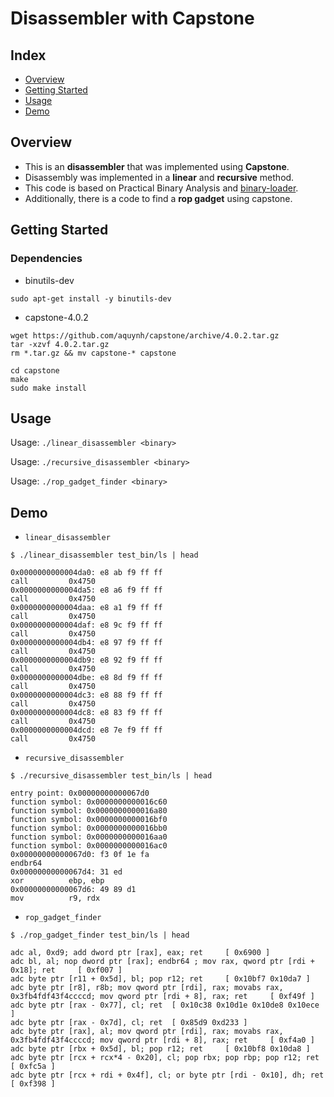 # Disassembler with Capstone

## Index

  - [Overview](#overview) 
  - [Getting Started](#getting-started)
  - [Usage](#Usage)
  - [Demo](#Demo)

## Overview

- This is an **disassembler** that was implemented using **Capstone**. 
- Disassembly was implemented in a **linear** and **recursive** method.
- This code is based on Practical Binary Analysis and [binary-loader](#https://github.com/topcue/binary-loader).
- Additionally, there is a code to find a **rop gadget** using capstone.

## Getting Started

### Dependencies

- binutils-dev

```
sudo apt-get install -y binutils-dev
```

- capstone-4.0.2

```
wget https://github.com/aquynh/capstone/archive/4.0.2.tar.gz
tar -xzvf 4.0.2.tar.gz
rm *.tar.gz && mv capstone-* capstone

cd capstone
make
sudo make install
```

## Usage

Usage: `./linear_disassembler <binary>`

Usage: `./recursive_disassembler <binary>`

Usage: `./rop_gadget_finder <binary>`

## Demo

- `linear_disassembler`

```
$ ./linear_disassembler test_bin/ls | head

0x0000000000004da0: e8 ab f9 ff ff                                  call         0x4750
0x0000000000004da5: e8 a6 f9 ff ff                                  call         0x4750
0x0000000000004daa: e8 a1 f9 ff ff                                  call         0x4750
0x0000000000004daf: e8 9c f9 ff ff                                  call         0x4750
0x0000000000004db4: e8 97 f9 ff ff                                  call         0x4750
0x0000000000004db9: e8 92 f9 ff ff                                  call         0x4750
0x0000000000004dbe: e8 8d f9 ff ff                                  call         0x4750
0x0000000000004dc3: e8 88 f9 ff ff                                  call         0x4750
0x0000000000004dc8: e8 83 f9 ff ff                                  call         0x4750
0x0000000000004dcd: e8 7e f9 ff ff                                  call         0x4750
```

- `recursive_disassembler`

```
$ ./recursive_disassembler test_bin/ls | head

entry point: 0x00000000000067d0
function symbol: 0x0000000000016c60
function symbol: 0x0000000000016a80
function symbol: 0x0000000000016bf0
function symbol: 0x0000000000016bb0
function symbol: 0x0000000000016aa0
function symbol: 0x0000000000016ac0
0x00000000000067d0: f3 0f 1e fa                                     endbr64
0x00000000000067d4: 31 ed                                           xor          ebp, ebp
0x00000000000067d6: 49 89 d1                                        mov          r9, rdx
```

- `rop_gadget_finder`

```
$ ./rop_gadget_finder test_bin/ls | head

adc al, 0xd9; add dword ptr [rax], eax; ret 	[ 0x6900 ]
adc bl, al; nop dword ptr [rax]; endbr64 ; mov rax, qword ptr [rdi + 0x18]; ret 	[ 0xf007 ]
adc byte ptr [r11 + 0x5d], bl; pop r12; ret 	[ 0x10bf7 0x10da7 ]
adc byte ptr [r8], r8b; mov qword ptr [rdi], rax; movabs rax, 0x3fb4fdf43f4ccccd; mov qword ptr [rdi + 8], rax; ret 	[ 0xf49f ]
adc byte ptr [rax - 0x77], cl; ret 	[ 0x10c38 0x10d1e 0x10de8 0x10ece ]
adc byte ptr [rax - 0x7d], cl; ret 	[ 0x85d9 0xd233 ]
adc byte ptr [rax], al; mov qword ptr [rdi], rax; movabs rax, 0x3fb4fdf43f4ccccd; mov qword ptr [rdi + 8], rax; ret 	[ 0xf4a0 ]
adc byte ptr [rbx + 0x5d], bl; pop r12; ret 	[ 0x10bf8 0x10da8 ]
adc byte ptr [rcx + rcx*4 - 0x20], cl; pop rbx; pop rbp; pop r12; ret 	[ 0xfc5a ]
adc byte ptr [rcx + rdi + 0x4f], cl; or byte ptr [rdi - 0x10], dh; ret 	[ 0xf398 ]
```

